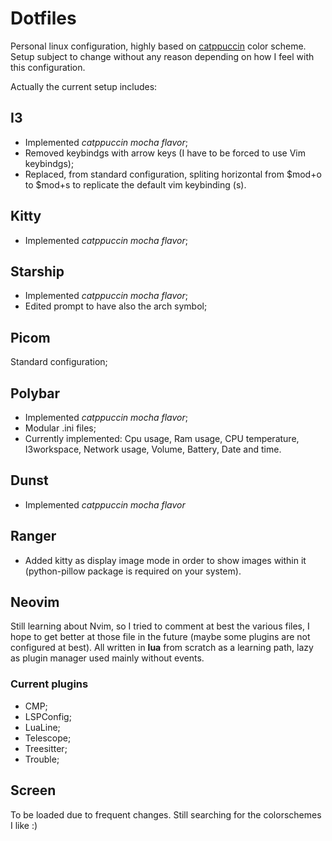 # Dotfiles
Personal linux configuration, highly based on [catppuccin](https://github.com/catppuccin) color scheme. Setup subject to change without any reason depending on how I feel with this configuration. 

Actually the current setup includes:
## I3
- Implemented *catppuccin mocha flavor*;
- Removed keybindgs with arrow keys (I have to be forced to use Vim keybindgs);
- Replaced, from standard configuration, spliting horizontal from $mod+o to $mod+s to replicate the default vim keybinding (<C-w>s).

## Kitty
- Implemented *catppuccin mocha flavor*;

## Starship
- Implemented *catppuccin mocha flavor*;
- Edited prompt to have also the arch symbol;

## Picom 
Standard configuration;

## Polybar
- Implemented *catppuccin mocha flavor*;
- Modular .ini files;
- Currently implemented: Cpu usage, Ram usage, CPU temperature, I3workspace, Network usage, Volume, Battery, Date and time.

## Dunst
- Implemented *catppuccin mocha flavor*

## Ranger
- Added kitty as display image mode in order to show images within it (python-pillow package is required on your system).

## Neovim
Still learning about Nvim, so I tried to comment at best the various files, I hope to get better at those file in the future (maybe some plugins are not configured at best).
All written in **lua** from scratch as a learning path, lazy as plugin manager used mainly without events.

### Current plugins
- CMP;
- LSPConfig;
- LuaLine;
- Telescope;
- Treesitter;
- Trouble;

## Screen
To be loaded due to frequent changes. Still searching for the colorschemes I like :)
